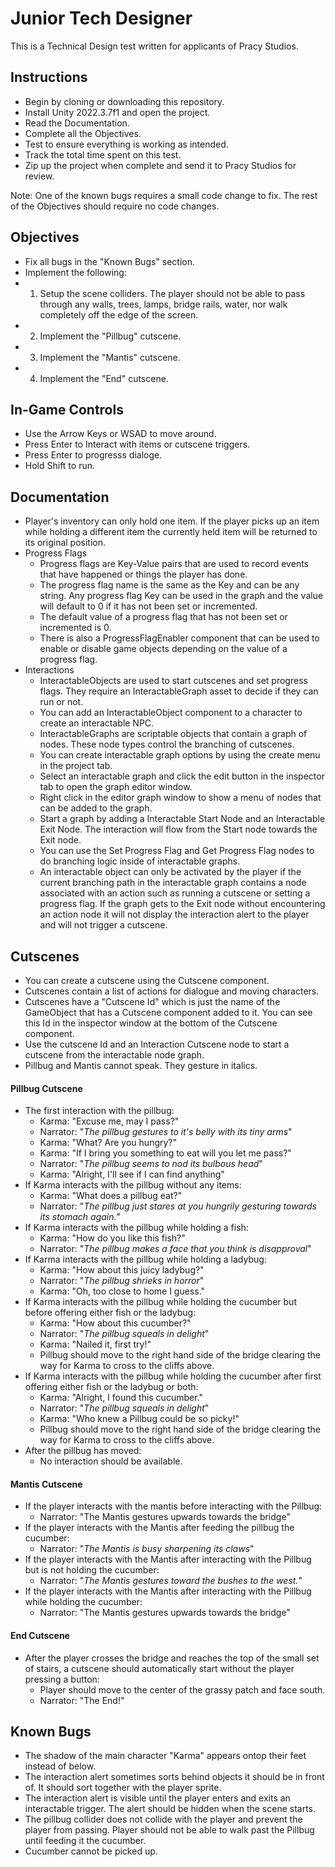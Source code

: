 # Junior Tech Designer
This is a Technical Design test written for applicants of Pracy Studios.

## Instructions
- Begin by cloning or downloading this repository.
- Install Unity 2022.3.7f1 and open the project.
- Read the Documentation.
- Complete all the Objectives.
- Test to ensure everything is working as intended.
- Track the total time spent on this test.
- Zip up the project when complete and send it to Pracy Studios for review.

Note: One of the known bugs requires a small code change to fix. The rest of the Objectives should require no code changes.

## Objectives
- Fix all bugs in the "Known Bugs" section.
- Implement the following:
- 1) Setup the scene colliders. The player should not be able to pass through any walls, trees, lamps, bridge rails, water, nor walk completely off the edge of the screen.
- 2) Implement the "Pillbug" cutscene.
- 3) Implement the "Mantis" cutscene.
- 4) Implement the "End" cutscene.

## In-Game Controls
- Use the Arrow Keys or WSAD to move around.
- Press Enter to Interact with items or cutscene triggers.
- Press Enter to progresss dialoge.
- Hold Shift to run.

## Documentation
- Player's inventory can only hold one item. If the player picks up an item while holding a different item the currently held item will be returned to its original position.
- Progress Flags
	- Progress flags are Key-Value pairs that are used to record events that have happened or things the player has done.
	- The progress flag name is the same as the Key and can be any string. Any progress flag Key can be used in the graph and the value will default to 0 if it has not been set or incremented.
	- The default value of a progress flag that has not been set or incremented is 0.
	- There is also a ProgressFlagEnabler component that can be used to enable or disable game objects depending on the value of a progress flag.
- Interactions
	- InteractableObjects are used to start cutscenes and set progress flags. They require an InteractableGraph asset to decide if they can run or not.
	- You can add an InteractableObject component to a character to create an interactable NPC.
	- InteractableGraphs are scriptable objects that contain a graph of nodes. These node types control the branching of cutscenes.
	- You can create interactable graph options by using the create menu in the project tab.
	- Select an interactable graph and click the edit button in the inspector tab to open the graph editor window.
	- Right click in the editor graph window to show a menu of nodes that can be added to the graph.
	- Start a graph by adding a Interactable Start Node and an Interactable Exit Node. The interaction will flow from the Start node towards the Exit node.
	- You can use the Set Progress Flag and Get Progress Flag nodes to do branching logic inside of interactable graphs.
	- An interactable object can only be activated by the player if the current branching path in the interactable graph contains a node associated with an action such as running a cutscene or setting a progress flag. If the graph gets to the Exit node without encountering an action node it will not display the interaction alert to the player and will not trigger a cutscene.

## Cutscenes
- You can create a cutscene using the Cutscene component.
- Cutscenes contain a list of actions for dialogue and moving characters.
- Cutscenes have a "Cutscene Id" which is just the name of the GameObject that has a Cutscene component added to it. You can see this Id in the inspector window at the bottom of the Cutscene component.
- Use the cutscene Id and an Interaction Cutscene node to start a cutscene from the interactable node graph.
- Pillbug and Mantis cannot speak. They gesture in italics.
#### Pillbug Cutscene
- The first interaction with the pillbug:
	- Karma: "Excuse me, may I pass?"
	- Narrator: "*The pillbug gestures to it's belly with its tiny arms*"
	- Karma: "What? Are you hungry?"
	- Karma: "If I bring you something to eat will you let me pass?"
	- Narrator: "*The pillbug seems to nod its bulbous head*"
	- Karma: "Alright, I'll see if I can find anything"
- If Karma interacts with the pillbug without any items:
	- Karma: "What does a pillbug eat?"
	- Narrator: "*The pillbug just stares at you hungrily gesturing towards its stomach again.*"
- If Karma interacts with the pillbug while holding a fish:
	- Karma: "How do you like this fish?"
	- Narrator: "*The pillbug makes a face that you think is disapproval*"
- If Karma interacts with the pillbug while holding a ladybug:
	- Karma: "How about this juicy ladybug?"
	- Narrator: "*The pillbug shrieks in horror*"
	- Karma: "Oh, too close to home I guess."
- If Karma interacts with the pillbug while holding the cucumber but before offering either fish or the ladybug:
	- Karma: "How about this cucumber?"
	- Narrator: "*The pillbug squeals in delight*"
	- Karma: "Nailed it, first try!"
	- Pillbug should move to the right hand side of the bridge clearing the way for Karma to cross to the cliffs above.
- If Karma interacts with the pillbug while holding the cucumber after first offering either fish or the ladybug or both:
	- Karma: "Alright, I found this cucumber."
	- Narrator: "*The pillbug squeals in delight*"
	- Karma: "Who knew a Pillbug could be so picky!"
	- Pillbug should move to the right hand side of the bridge clearing the way for Karma to cross to the cliffs above.
- After the pillbug has moved:
	- No interaction should be available.

#### Mantis Cutscene
- If the player interacts with the mantis before interacting with the Pillbug:
	- Narrator: "The Mantis gestures upwards towards the bridge"
- If the player interacts with the Mantis after feeding the pillbug the cucumber:
	- Narrator: "*The Mantis is busy sharpening its claws*"
- If the player interacts with the Mantis after interacting with the Pillbug but is not holding the cucumber:
	- Narrator: "*The Mantis gestures toward the bushes to the west.*"
- If the player interacts with the Mantis after interacting with the Pillbug while holding the cucumber:
	- Narrator: "The Mantis gestures upwards towards the bridge"

#### End Cutscene
- After the player crosses the bridge and reaches the top of the small set of stairs, a cutscene should automatically start without the player pressing a button:
	- Player should move to the center of the grassy patch and face south.
	- Narrator: "The End!"

## Known Bugs
- The shadow of the main character "Karma" appears ontop their feet instead of below.
- The interaction alert sometimes sorts behind objects it should be in front of. It should sort together with the player sprite.
- The interaction alert is visible until the player enters and exits an interactable trigger. The alert should be hidden when the scene starts.
- The pillbug collider does not collide with the player and prevent the player from passing. Player should not be able to walk past the Pillbug until feeding it the cucumber.
- Cucumber cannot be picked up.
